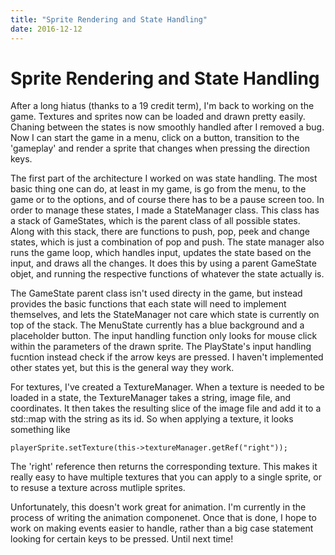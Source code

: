 ```yaml
---
title: "Sprite Rendering and State Handling"
date: 2016-12-12
---
```


Sprite Rendering and State Handling
===================================

After a long hiatus (thanks to a 19 credit term), I\'m back to working
on the game. Textures and sprites now can be loaded and drawn pretty
easily. Chaning between the states is now smoothly handled after I
removed a bug. Now I can start the game in a menu, click on a button,
transition to the \'gameplay\' and render a sprite that changes when
pressing the direction keys.

The first part of the architecture I worked on was state handling. The
most basic thing one can do, at least in my game, is go from the menu,
to the game or to the options, and of course there has to be a pause
screen too. In order to manage these states, I made a StateManager
class. This class has a stack of GameStates, which is the parent class
of all possible states. Along with this stack, there are functions to
push, pop, peek and change states, which is just a combination of pop
and push. The state manager also runs the game loop, which handles
input, updates the state based on the input, and draws all the changes.
It does this by using a parent GameState objet, and running the
respective functions of whatever the state actually is.

The GameState parent class isn\'t used directy in the game, but instead
provides the basic functions that each state will need to implement
themselves, and lets the StateManager not care which state is currently
on top of the stack. The MenuState currently has a blue background and a
placeholder button. The input handling function only looks for mouse
click within the parameters of the drawn sprite. The PlayState\'s input
handling fucntion instead check if the arrow keys are pressed. I
haven\'t implemented other states yet, but this is the general way they
work.

For textures, I\'ve created a TextureManager. When a texture is needed
to be loaded in a state, the TextureManager takes a string, image file,
and coordinates. It then takes the resulting slice of the image file and
add it to a std::map with the string as its id. So when applying a
texture, it looks something like

```
playerSprite.setTexture(this->textureManager.getRef("right"));
```

The \'right\' reference then returns the corresponding texture. This
makes it really easy to have multiple textures that you can apply to a
single sprite, or to resuse a texture across mutliple sprites.

Unfortunately, this doesn\'t work great for animation. I\'m currently in
the process of writing the animation componenet. Once that is done, I
hope to work on making events easier to handle, rather than a big case
statement looking for certain keys to be pressed. Until next time!
